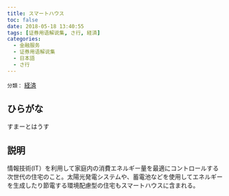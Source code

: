 ```yaml
---
title: スマートハウス
toc: false
date: 2018-05-18 13:40:55
tags: [证券用语解说集, さ行, 経済]
categories:
  - 金融服务
  - 证券用语解说集
  - 日本語
  - さ行
---
```


`分類：` [経済](/tags/経済/)

## ひらがな

すまーとはうす

## 説明

情報技術(IT）を利用して家庭内の消費エネルギー量を最適にコントロールする次世代の住宅のこと。太陽光発電システムや、蓄電池などを使用してエネルギーを生成したり節電する環境配慮型の住宅もスマートハウスに含まれる。
